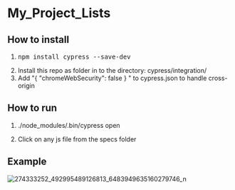 # My_Project_Lists

## How to install

1. <pre>npm install cypress --save-dev</pre>
2. Install this repo as folder in to the directory: cypress/integration/
3. Add "{ "chromeWebSecurity": false } " to cypress.json to handle cross-origin

## How to run

1. ./node_modules/.bin/cypress open

2. Click on any js file from the specs folder

## Example
![274333252_492995489126813_6483949635160279746_n](https://user-images.githubusercontent.com/58964916/156943763-409d8191-8634-415c-ad6f-3d9fefac9246.gif)
